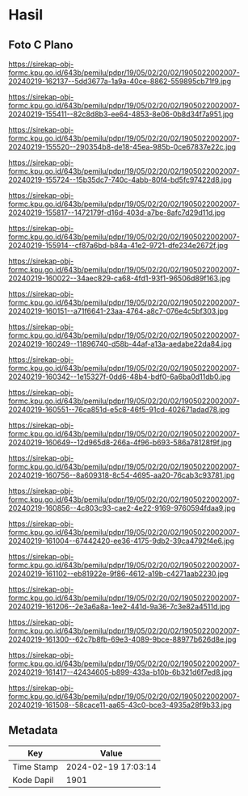 # Hasil

## Foto C Plano

https://sirekap-obj-formc.kpu.go.id/643b/pemilu/pdpr/19/05/02/20/02/1905022002007-20240219-162137--5dd3677a-1a9a-40ce-8862-559895cb71f9.jpg

https://sirekap-obj-formc.kpu.go.id/643b/pemilu/pdpr/19/05/02/20/02/1905022002007-20240219-155411--82c8d8b3-ee64-4853-8e06-0b8d34f7a951.jpg

https://sirekap-obj-formc.kpu.go.id/643b/pemilu/pdpr/19/05/02/20/02/1905022002007-20240219-155520--290354b8-de18-45ea-985b-0ce67837e22c.jpg

https://sirekap-obj-formc.kpu.go.id/643b/pemilu/pdpr/19/05/02/20/02/1905022002007-20240219-155724--15b35dc7-740c-4abb-80f4-bd5fc97422d8.jpg

https://sirekap-obj-formc.kpu.go.id/643b/pemilu/pdpr/19/05/02/20/02/1905022002007-20240219-155817--1472179f-d16d-403d-a7be-8afc7d29d11d.jpg

https://sirekap-obj-formc.kpu.go.id/643b/pemilu/pdpr/19/05/02/20/02/1905022002007-20240219-155914--cf87a6bd-b84a-41e2-9721-dfe234e2672f.jpg

https://sirekap-obj-formc.kpu.go.id/643b/pemilu/pdpr/19/05/02/20/02/1905022002007-20240219-160022--34aec829-ca68-4fd1-93f1-96506d89f163.jpg

https://sirekap-obj-formc.kpu.go.id/643b/pemilu/pdpr/19/05/02/20/02/1905022002007-20240219-160151--a71f6641-23aa-4764-a8c7-076e4c5bf303.jpg

https://sirekap-obj-formc.kpu.go.id/643b/pemilu/pdpr/19/05/02/20/02/1905022002007-20240219-160249--11896740-d58b-44af-a13a-aedabe22da84.jpg

https://sirekap-obj-formc.kpu.go.id/643b/pemilu/pdpr/19/05/02/20/02/1905022002007-20240219-160342--1e15327f-0dd6-48b4-bdf0-6a6ba0d11db0.jpg

https://sirekap-obj-formc.kpu.go.id/643b/pemilu/pdpr/19/05/02/20/02/1905022002007-20240219-160551--76ca851d-e5c8-46f5-91cd-402671adad78.jpg

https://sirekap-obj-formc.kpu.go.id/643b/pemilu/pdpr/19/05/02/20/02/1905022002007-20240219-160649--12d965d8-266a-4f96-b693-586a78128f9f.jpg

https://sirekap-obj-formc.kpu.go.id/643b/pemilu/pdpr/19/05/02/20/02/1905022002007-20240219-160756--8a609318-8c54-4695-aa20-76cab3c93781.jpg

https://sirekap-obj-formc.kpu.go.id/643b/pemilu/pdpr/19/05/02/20/02/1905022002007-20240219-160856--4c803c93-cae2-4e22-9169-9760594fdaa9.jpg

https://sirekap-obj-formc.kpu.go.id/643b/pemilu/pdpr/19/05/02/20/02/1905022002007-20240219-161004--67442420-ee36-4175-9db2-39ca4792f4e6.jpg

https://sirekap-obj-formc.kpu.go.id/643b/pemilu/pdpr/19/05/02/20/02/1905022002007-20240219-161102--eb81922e-9f86-4612-a19b-c4271aab2230.jpg

https://sirekap-obj-formc.kpu.go.id/643b/pemilu/pdpr/19/05/02/20/02/1905022002007-20240219-161206--2e3a6a8a-1ee2-441d-9a36-7c3e82a4511d.jpg

https://sirekap-obj-formc.kpu.go.id/643b/pemilu/pdpr/19/05/02/20/02/1905022002007-20240219-161300--62c7b8fb-69e3-4089-9bce-88977b626d8e.jpg

https://sirekap-obj-formc.kpu.go.id/643b/pemilu/pdpr/19/05/02/20/02/1905022002007-20240219-161417--42434605-b899-433a-b10b-6b321d6f7ed8.jpg

https://sirekap-obj-formc.kpu.go.id/643b/pemilu/pdpr/19/05/02/20/02/1905022002007-20240219-161508--58cace11-aa65-43c0-bce3-4935a28f9b33.jpg


## Metadata

| Key        | Value               |
| ---------- | ------------------- |
| Time Stamp | 2024-02-19 17:03:14 |
| Kode Dapil | 1901                |



